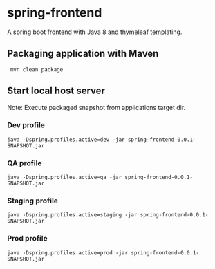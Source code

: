 # spring-frontend
A spring boot frontend with Java 8 and thymeleaf templating.

## Packaging application with Maven
``` mvn clean package```

## Start local host server
Note: Execute packaged snapshot from applications target dir.

### Dev profile
``` java -Dspring.profiles.active=dev -jar spring-frontend-0.0.1-SNAPSHOT.jar ```

### QA profile
``` java -Dspring.profiles.active=qa -jar spring-frontend-0.0.1-SNAPSHOT.jar ```

### Staging profile
``` java -Dspring.profiles.active=staging -jar spring-frontend-0.0.1-SNAPSHOT.jar ```

### Prod profile
``` java -Dspring.profiles.active=prod -jar spring-frontend-0.0.1-SNAPSHOT.jar ```